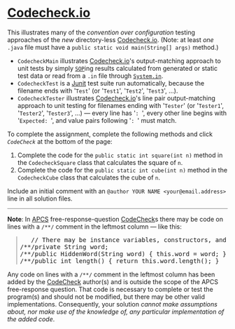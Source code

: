 <!-- DESCRIPTION -->
<!-- <main style="border: thin solid gray; padding: 1em;"> -->

# <a href="http://codecheck.io/">Codecheck.io</a>

This illustrates many of the *convention over configuration* testing approaches of the *new* directory-less <a href="http://horstmann.com/codecheck/authoring.html">Codecheck.io</a>. (Note: at least *one* `.java` file must have a `public static void main(String[] args)` method.)

- `CodecheckMain` illustrates <a href="http://codecheck.io/">Codecheck.io</a>'s output-matching approach to unit tests by simply <a href="https://docs.oracle.com/javase/8/docs/api/java/io/PrintStream.html#print-java.lang.String-">`SOP`</a>ing results calculated from generated or static test data or read from a `.in` file through <a href="https://docs.oracle.com/javase/8/docs/api/java/lang/System.html#in">`System.in`</a>.
- `CodecheckTest` is a <a href="https://junit.org/junit5/">Junit</a> test suite run automatically, because the filename ends with '`Test`' (or '`Test1`', '`Test2`', '`Test3`', &hellip;).
- `CodecheckTester` illustrates <a href="http://codecheck.io/">Codecheck.io</a>'s line pair output-matching approach to unit testing for filenames ending with '`Tester`' (or '`Tester1`', '`Tester2`', '`Tester3`', &hellip;) &mdash; every line has '`: `', every other line begins with '`Expected: `', and value pairs following '`: `' must match.
<!-- - `CodecheckUnit` provides a `<a href="https://wiki.c2.com/?PublicStaticVoidMain">PSVM</a>` method for the <a href="https://junit.org/junit5/">Junit</a> test suite. (It is not necessary, as <a href="https://junit.org/junit5/">Junit</a> `Test` classes are run automatically.) -->

To complete the assignment, complete the following methods and click *`CodeCheck`* at the bottom of the page:

1. Complete the code for the `public static int square(int n)` method in the `CodecheckSquare` class that calculates the square of `n`.
1. Complete the code for the `public static int cube(int n)` method in the `CodecheckCube` class that calculates the cube of `n`.

<!-- APCS BOILERPLATE -->

Include an initial comment with an `@author YOUR NAME <your@email.address>` line in all solution files.

<!-- /**/ EXPLANATION -->

<hr style="border-top: thin solid gray; background: none;">

**Note**: In [APCS](https://apstudents.collegeboard.org/courses/ap-computer-science-a) free-response-question [CodeCheck](http://horstmann.com/)s there may be code on lines with a `/**/` comment in the leftmost column &mdash; like this:

<pre style="margin-left: 1.5em; border-left: thin solid gray; padding-left: 0.5em;">   // There may be instance variables, constructors, and methods that are not shown.
/**/private String word;
/**/public HiddenWord(String word) { this.word = word; }
/**/public int length() { return this.word.length(); }</pre>

Any code on lines with a `/**/` comment in the leftmost column has been added by the [CodeCheck](http://horstmann.com/) author(s) and is outside the scope of the APCS free-response question. That code is necessary to complete or test the program(s) and should not be modified, but there may be other valid implementations. Consequently, your solution *cannot make assumptions about, nor make use of the knowledge of, any particular implementation of the added code*.
<!-- </main> -->
